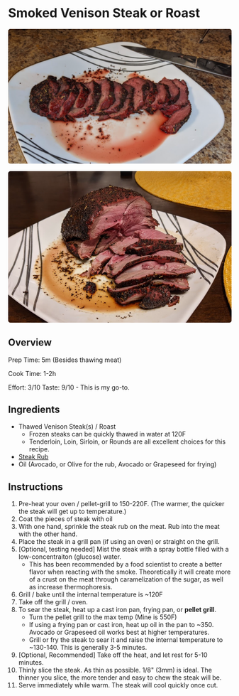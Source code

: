 # Smoked Venison Steak or Roast

![](2020-12.02-smoked-steak_images/45a09409.png)

![](2020-12.02-smoked-steak_images/f13bccba.png)

## Overview
Prep Time: 5m (Besides thawing meat)

Cook Time: 1-2h

Effort: 3/10
Taste: 9/10 - This is my go-to.

## Ingredients

- Thawed Venison Steak(s) / Roast
    - Frozen steaks can be quickly thawed in water at 120F
    - Tenderloin, Loin, Sirloin, or Rounds are all excellent choices for this recipe.
- [Steak Rub](recipes/steak-rub.md)
- Oil (Avocado, or Olive for the rub, Avocado or Grapeseed for frying)

## Instructions

1. Pre-heat your oven / pellet-grill to 150-220F. (The warmer, the quicker the steak will get up to temperature.)
1. Coat the pieces of steak with oil
1. With one hand, sprinkle the steak rub on the meat. Rub into the meat with the other hand.
1. Place the steak in a grill pan (if using an oven) or straight on the grill.
1. \[Optional, testing needed\] Mist the steak with a spray bottle filled with a low-concentraiton (glucose) water. 
    - This has been recommended by a food scientist to create a better flavor when reacting with the smoke. Theoretically it will create more of a crust on the meat through caramelization of the sugar, as well as increase thermophoresis.  
1. Grill / bake until the internal temperature is ~120F
1. Take off the grill / oven.
1. To sear the steak, heat up a cast iron pan, frying pan, or **pellet grill**.
    - Turn the pellet grill to the max temp (Mine is 550F)
    - If using a frying pan or cast iron, heat up oil in the pan to ~350. Avocado or Grapeseed oil works best at higher temperatures.
    - Grill or fry the steak to sear it and raise the internal temperature to ~130-140. This is generally 3-5 minutes.
1. \[Optional, Recommended\] Take off the heat, and let rest for 5-10 minutes.
1. Thinly slice the steak. As thin as possible. 1/8" (3mm) is ideal. The thinner you slice, the more tender and easy to chew the steak will be.
1. Serve immediately while warm. The steak will cool quickly once cut.

